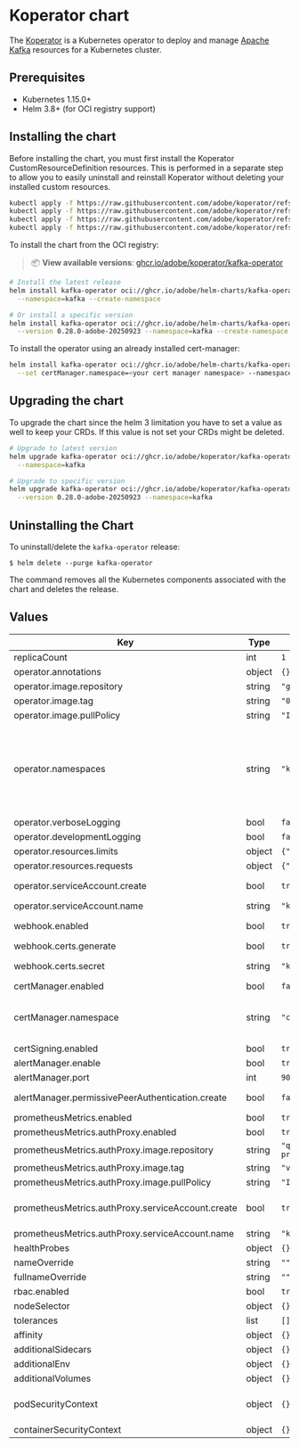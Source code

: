 # Koperator chart

The [Koperator](https://github.com/adobe/koperator) is a Kubernetes operator to deploy and manage [Apache Kafka](https://kafka.apache.org) resources for a Kubernetes cluster.

## Prerequisites

- Kubernetes 1.15.0+
- Helm 3.8+ (for OCI registry support)

## Installing the chart

Before installing the chart, you must first install the Koperator CustomResourceDefinition resources.
This is performed in a separate step to allow you to easily uninstall and reinstall Koperator without deleting your installed custom resources.

```bash
kubectl apply -f https://raw.githubusercontent.com/adobe/koperator/refs/heads/master/config/base/crds/kafka.banzaicloud.io_cruisecontroloperations.yaml
kubectl apply -f https://raw.githubusercontent.com/adobe/koperator/refs/heads/master/config/base/crds/kafka.banzaicloud.io_kafkaclusters.yaml
kubectl apply -f https://raw.githubusercontent.com/adobe/koperator/refs/heads/master/config/base/crds/kafka.banzaicloud.io_kafkatopics.yaml
kubectl apply -f https://raw.githubusercontent.com/adobe/koperator/refs/heads/master/config/base/crds/kafka.banzaicloud.io_kafkausers.yaml
```

To install the chart from the OCI registry:

> 📦 **View available versions**: [ghcr.io/adobe/koperator/kafka-operator](https://github.com/adobe/koperator/pkgs/container/koperator%2Fkafka-operator/versions)

```bash
# Install the latest release
helm install kafka-operator oci://ghcr.io/adobe/helm-charts/kafka-operator \
  --namespace=kafka --create-namespace

# Or install a specific version
helm install kafka-operator oci://ghcr.io/adobe/helm-charts/kafka-operator \
  --version 0.28.0-adobe-20250923 --namespace=kafka --create-namespace
```

To install the operator using an already installed cert-manager:
```bash
helm install kafka-operator oci://ghcr.io/adobe/helm-charts/kafka-operator \
  --set certManager.namespace=<your cert manager namespace> --namespace=kafka --create-namespace
```

## Upgrading the chart

To upgrade the chart since the helm 3 limitation you have to set a value as well to keep your CRDs.
If this value is not set your CRDs might be deleted.

```bash
# Upgrade to latest version
helm upgrade kafka-operator oci://ghcr.io/adobe/koperator/kafka-operator \
  --namespace=kafka

# Upgrade to specific version
helm upgrade kafka-operator oci://ghcr.io/adobe/koperator/kafka-operator \
  --version 0.28.0-adobe-20250923 --namespace=kafka
```

## Uninstalling the Chart

To uninstall/delete the `kafka-operator` release:

```
$ helm delete --purge kafka-operator
```

The command removes all the Kubernetes components associated with the chart and deletes the release.

## Values

| Key | Type | Default | Description |
|-----|------|---------|-------------|
| replicaCount | int | `1` | Operator replica count can be set |
| operator.annotations | object | `{}` | Operator pod annotations can be set |
| operator.image.repository | string | `"ghcr.io/adobe/koperator"` | Operator container image repository |
| operator.image.tag | string | `"0.28.0-adobe-20250923"` | Operator container image tag |
| operator.image.pullPolicy | string | `"IfNotPresent"` | Operator container image pull policy |
| operator.namespaces | string | `"kafka, cert-manager"` | List of namespaces where Operator watches for custom resources.<br><br>**Note** that the operator still requires to read the cluster-scoped `Node` labels to configure `rack awareness`. Make sure the operator ServiceAccount is granted `get` permissions on this `Node` resource when using limited RBACs. |
| operator.verboseLogging | bool | `false` | Enable verbose logging |
| operator.developmentLogging | bool | `false` | Enable development logging |
| operator.resources.limits | object | `{"cpu":"200m","memory":"256Mi"}` | CPU/Memory limits |
| operator.resources.requests | object | `{"cpu":"200m","memory":"256Mi"}` | CPU/Memory requests |
| operator.serviceAccount.create | bool | `true` | If true, create the `operator.serviceAccount.name` service account |
| operator.serviceAccount.name | string | `"kafka-operator"` | ServiceAccount used by the operator pod |
| webhook.enabled | bool | `true` | Operator will activate the admission webhooks for custom resources |
| webhook.certs.generate | bool | `true` | Helm chart will generate cert for the webhook |
| webhook.certs.secret | string | `"kafka-operator-serving-cert"` | Helm chart will use the secret name applied here for the cert |
| certManager.enabled | bool | `false` | Operator will integrate with the cert manager |
| certManager.namespace | string | `"cert-manager"` | Operator will look for the cert manager in this namespace namespace field specifies the Cert-manager's Cluster Resource Namespace. https://cert-manager.io/docs/configuration/ |
| certSigning.enabled | bool | `true` | Enable native certificate signing integration |
| alertManager.enable | bool | `true` | AlertManager can be enabled |
| alertManager.port | int | `9001` | AlertManager port |
| alertManager.permissivePeerAuthentication.create | bool | `false` | Permissive PeerAuthentication (Istio resource) for AlertManager can be created |
| prometheusMetrics.enabled | bool | `true` | If true, use direct access for Prometheus metrics |
| prometheusMetrics.authProxy.enabled | bool | `true` | If true, use auth proxy for Prometheus metrics |
| prometheusMetrics.authProxy.image.repository | string | `"quay.io/brancz/kube-rbac-proxy"` | Auth proxy container image repository |
| prometheusMetrics.authProxy.image.tag | string | `"v0.20.0"` | Auth proxy container image tag |
| prometheusMetrics.authProxy.image.pullPolicy | string | `"IfNotPresent"` | Auth proxy container image pull policy |
| prometheusMetrics.authProxy.serviceAccount.create | bool | `true` | If true, create the service account (see `prometheusMetrics.authProxy.serviceAccount.name`) used by prometheus auth proxy |
| prometheusMetrics.authProxy.serviceAccount.name | string | `"kafka-operator-authproxy"` | ServiceAccount used by prometheus auth proxy |
| healthProbes | object | `{}` | Health probes configuration |
| nameOverride | string | `""` | Release name can be overwritten |
| fullnameOverride | string | `""` | Release full name can be overwritten |
| rbac.enabled | bool | `true` | Create rbac service account and roles |
| nodeSelector | object | `{}` | Operator pod node selector can be set |
| tolerances | list | `[]` | Operator pod tolerations can be set |
| affinity | object | `{}` | Operator pod affinity can be set |
| additionalSidecars | object | `{}` | Additional Sidecars Configuration |
| additionalEnv | object | `{}` | Additional Environment Variables |
| additionalVolumes | object | `{}` | Additional volumes required for sidecars |
| podSecurityContext | object | `{}` | Pod Security Context See https://kubernetes.io/docs/tasks/configure-pod-container/security-context/ |
| containerSecurityContext | object | `{}` | Container Security Context |
